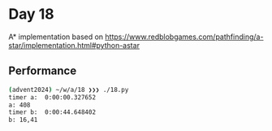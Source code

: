 # Day 18

A* implementation based on https://www.redblobgames.com/pathfinding/a-star/implementation.html#python-astar

## Performance
```bash
(advent2024) ~/w/a/18 ❯❯❯ ./18.py                                                                                                                                                                                                              main ⬆ ✚ ✱ ◼
timer a:  0:00:00.327652
a: 408
timer b:  0:00:44.648402
b: 16,41
```
